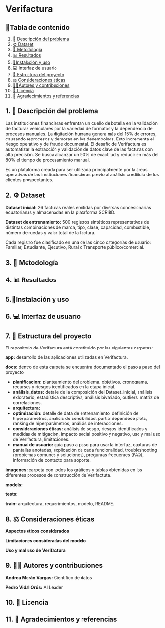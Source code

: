 # Verifactura
## 📑Tabla de contenido

1. [📂 Descripción del problema](#1---descripción-del-problema)
2. [⚙️ Dataset](#2---dataset)
3.  [🤖 Metodología](#3---metodología)
4. [📊 Resultados](#4---resultados)
5. [🔑Instalación y uso](#5---instalación-y-uso)
6. [💻 Interfaz de usuario](#6---interfaz-de-usuario)
7. [🔩 Estructura del proyecto](#7---estructura-del-proyecto)
8. [⚖ Consideraciones éticas](#8---consideraciones-éticas)
9. [🧑‍💻Autores y contribuciones](#9---autores-y-contribuciones)
10. [📜 Licencia](#10---licencia)
11. [🤝 Agradecimientos y referencias](#11---agradecimientos-y-referencias)

## 1. 📂 Descripción del problema

Las instituciones financieras enfrentan un cuello de botella en la validación de facturas vehiculares por la variedad de formatos y la dependencia de procesos manuales.
La digitación humana genera más del 15% de errores, causando reprocesos y demoras en los desembolsos. Esto incrementa el riesgo operativo y de fraude documental.
El desafío de Verifactura es automatizar la extracción y validación de datos clave de las facturas con alta precisión. Se busca alcanzar un 90% de exactitud y reducir en más del 80% el tiempo de procesamiento manual.

Es un plataforma creada para ser utilizada principalmente por la áreas operativas de las instituciones financieras previo al análisis crediticio de los clientes prospectantes.

## 2. ⚙️ Dataset

**Dataset inicial:** 26 facturas reales emitidas por diversas concesionarias ecuatorianas y almacenadas en la plataforma SCRIBD.

**Dataset de entrenamiento:** 500 registros sintéticos representativos de distintas combinaciones de marca, tipo, clase, capacidad, combustible, número de ruedas y valor total de la factura.

Cada registro fue clasificado en una de las cinco categorías de usuario: Familiar, Estudiante, Ejecutivo, Rural o Transporte público/comercial.

## 3. 🤖 Metodología
## 4. 📊 Resultados
## 5.🔑Instalación y uso
## 6. 💻 Interfaz de usuario
## 7. 🔩 Estructura del proyecto
El repositorio de Verifactura está constituido por las siguientes carpetas:

**app:** desarrollo de las aplicaciones utilizadas en Verifactura.

**docs:** dentro de esta carpeta se encuentra documentado el paso a paso del proyecto
* **planificacion:** planteamiento del problema, objetivos, cronograma, recursos y riesgos identificados en la etapa inicial.
* **análisis_datos:** detalle de la composición del Dataset_inicial, análisis exloratorio, estadística descriptiva, análisis bivariado, outliers, matriz de correlaciones.  
* **arquitectura:** 
* **optimización:** detalle de data de entrenamiento, definición de hiperparámetros, análisis de sensibilidad, partial dependece plots, ranking de hiperparámetros, análisis de interacciones. 
* **consideraciones éticas:** análisis de sesgo, riesgos identificados y medidas de mitigación, impacto social positivo y negativo, uso y mal uso de Verifactura, limitaciones.
* **manual de usuario:** guía paso a paso para usar la interfaz, capturas de pantallas anotadas, explicación de cada funcionalidad, troubleshooting (problemas comunes y soluciones), preguntas frecuentes (FAQ), información de contacto para soporte.

**imagenes:** carpeta con todos los gráficos y tablas obtenidas en los diferentes procesos de construcción de Verifactuta.

**models:**

**tests:**

**train:** arquitectura, requerimientos, modelo, README.

## 8. ⚖ Consideraciones éticas

**Aspectos éticos considerados**

**Limitaciones consideradas del modelo**

**Uso y mal uso de Verifactura**



## 9. 🧑‍💻 Autores y contribuciones

**Andrea Morán Vargas:** Científico de datos

**Pedro Vidal Orús:** AI Leader

## 10. 📜 Licencia
## 11. 🤝 Agradecimientos y referencias
